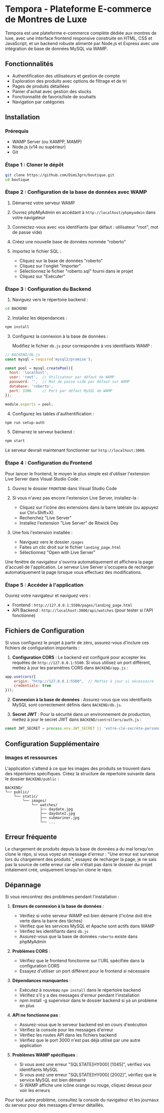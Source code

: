 # Tempora - Plateforme E-commerce de Montres de Luxe

Tempora est une plateforme e-commerce complète dédiée aux montres de luxe, avec une interface frontend responsive construite en HTML, CSS et JavaScript, et un backend robuste alimenté par Node.js et Express avec une intégration de base de données MySQL via WAMP.

## Fonctionnalités

- Authentification des utilisateurs et gestion de compte
- Exploration des produits avec options de filtrage et de tri
- Pages de produits détaillées
- Panier d'achat avec gestion des stocks
- Fonctionnalité de favoris/liste de souhaits
- Navigation par catégories

## Installation

### Prérequis

- WAMP Server (ou XAMPP, MAMP)
- Node.js (v14 ou supérieur)
- Git

### Étape 1 : Cloner le dépôt

```bash
git clone https://github.com/Dimi3grn/boutique.git
cd boutique
```

### Étape 2 : Configuration de la base de données avec WAMP

1. Démarrez votre serveur WAMP

2. Ouvrez phpMyAdmin en accédant à `http://localhost/phpmyadmin` dans votre navigateur

3. Connectez-vous avec vos identifiants (par défaut : utilisateur "root", mot de passe vide)

4. Créez une nouvelle base de données nommée "roberto"

5. Importez le fichier SQL :
   - Cliquez sur la base de données "roberto"
   - Cliquez sur l'onglet "Importer"
   - Sélectionnez le fichier "roberto.sql" fourni dans le projet
   - Cliquez sur "Exécuter"

### Étape 3 : Configuration du Backend

1. Naviguez vers le répertoire backend :

```bash
cd BACKEND
```

2. Installez les dépendances :

```bash
npm install
```

3. Configurez la connexion à la base de données :
   
   Modifiez le fichier `db.js` pour correspondre à vos identifiants WAMP :

```javascript
// BACKEND/db.js
const mysql = require('mysql2/promise');

const pool = mysql.createPool({
  host: 'localhost',
  user: 'root',  // Utilisateur par défaut de WAMP
  password: '',  // Mot de passe vide par défaut sur WAMP
  database: 'roberto',
  port: 3306     // Port par défaut MySQL de WAMP
});

module.exports = pool;
```

4. Configurez les tables d'authentification :

```bash
npm run setup-auth
```

5. Démarrez le serveur backend :

```bash
npm start
```

Le serveur devrait maintenant fonctionner sur `http://localhost:3000`.

### Étape 4 : Configuration du Frontend

Pour lancer le frontend, le moyen le plus simple est d'utiliser l'extension Live Server dans Visual Studio Code :

1. Ouvrez le dossier `FRONTEND` dans Visual Studio Code

2. Si vous n'avez pas encore l'extension Live Server, installez-la :
   - Cliquez sur l'icône des extensions dans la barre latérale (ou appuyez sur Ctrl+Shift+X)
   - Recherchez "Live Server"
   - Installez l'extension "Live Server" de Ritwick Dey

3. Une fois l'extension installée :
   - Naviguez vers le dossier `/pages`
   - Faites un clic droit sur le fichier `landing_page.html`
   - Sélectionnez "Open with Live Server"

Une fenêtre de navigateur s'ouvrira automatiquement et affichera la page d'accueil de l'application. Le serveur Live Server s'occupera de recharger automatiquement la page lorsque vous effectuez des modifications.

### Étape 5 : Accéder à l'application

Ouvrez votre navigateur et naviguez vers :

- Frontend : `http://127.0.0.1:5500/pages/landing_page.html`
- API Backend : `http://localhost:3000/api/watches` (pour tester si l'API fonctionne)

## Fichiers de Configuration

Si vous configurez le projet à partir de zéro, assurez-vous d'inclure ces fichiers de configuration importants :

1. **Configuration CORS** : Le backend est configuré pour accepter les requêtes de `http://127.0.0.1:5500`. Si vous utilisez un port différent, mettez à jour les paramètres CORS dans `BACKEND/app.js` :

```javascript
app.use(cors({ 
    origin: "http://127.0.0.1:5500",  // Mettez à jour si nécessaire
    credentials: true
}));
```

2. **Connexion à la base de données** : Assurez-vous que vos identifiants MySQL sont correctement définis dans `BACKEND/db.js`.

3. **Secret JWT** : Pour la sécurité dans un environnement de production, mettez à jour le secret JWT dans `BACKEND/controllers/auth.js` :

```javascript
const JWT_SECRET = process.env.JWT_SECRET || 'votre-clé-secrète-personnalisée';
```

## Configuration Supplémentaire

### Images et ressources

L'application s'attend à ce que les images des produits se trouvent dans des répertoires spécifiques. Créez la structure de répertoire suivante dans le dossier `BACKEND/public` :

```
BACKEND/
└── public/
    └── static/
        └── images/
            └── watches/
                ├── daydate.jpg
                ├── daydate2.jpg
                ├── submariner.jpg
                └── ...
```

## Erreur fréquente

Le chargement de produits depuis la base de données a du mal lorsqu'on clone le répo, si vous voyez un message d'erreur : "Une erreur est survenue lors du chargement des produits.", essayez de recharger la page, je ne sais pas la source de cette erreur car elle n'était pas dans le dossier du projet initalement créé, uniquement lorsqu'on clone le répo.

## Dépannage

Si vous rencontrez des problèmes pendant l'installation :

1. **Erreurs de connexion à la base de données** : 
   - Vérifiez si votre serveur WAMP est bien démarré (l'icône doit être verte dans la barre des tâches)
   - Vérifiez que les services MySQL et Apache sont actifs dans WAMP
   - Vérifiez les identifiants dans `db.js`
   - Assurez-vous que la base de données `roberto` existe dans phpMyAdmin

2. **Problèmes CORS** :
   - Vérifiez que le frontend fonctionne sur l'URL spécifiée dans la configuration CORS
   - Essayez d'utiliser un port différent pour le frontend si nécessaire

3. **Dépendances manquantes** :
   - Exécutez à nouveau `npm install` dans le répertoire backend
   - Vérifiez s'il y a des messages d'erreur pendant l'installation
   - npm install -g supervisor dans le dossier backend si ya un probleme en plus

4. **API ne fonctionne pas** :
   - Assurez-vous que le serveur backend est en cours d'exécution
   - Vérifiez la console pour les messages d'erreur
   - Vérifiez les routes API dans les fichiers backend
   - Vérifiez que le port 3000 n'est pas déjà utilisé par une autre application

5. **Problèmes WAMP spécifiques** :
   - Si vous avez une erreur "SQLSTATE[HY000] [1045]", vérifiez vos identifiants MySQL
   - Si vous avez une erreur "SQLSTATE[HY000] [2002]", vérifiez que le service MySQL est bien démarré
   - Si WAMP affiche une icône orange ou rouge, cliquez dessus pour voir les erreurs

Pour tout autre problème, consultez la console du navigateur et les journaux du serveur pour des messages d'erreur détaillés.
